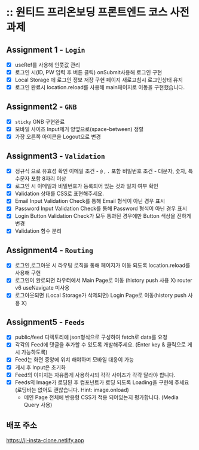 # :: 원티드 프리온보딩 프론트엔드 코스 사전과제
## Assignment 1 - `Login`

- [x] useRef를 사용해 인풋값 관리
- [x] 로그인 시(ID, PW 입력 후 버튼 클릭) onSubmit사용해 로그인 구현
- [x] Local Storage 에 로그인 정보 저장 구현 페이지 새로고침시 로그인상태 유지
- [x] 로그인 완료시 location.reload를 사용해 main페이지로 이동을 구현했습니다.

## Assignment2 - `GNB`

- [x] `sticky` GNB 구현완료
- [x] 모바일 사이즈 Input제거 양옆으로(space-between) 정렬
- [x] 가장 오른쪽 아이콘을 Logout으로 변경

## Assignment3 - `Validation`

- [x] 정규식 으로 유효성 확인 이메일 조건 - `@` , `.` 포함 비밀번호 조건 - 대문자, 숫자, 특수문자 포함 8자리 이상
- [x] 로그인 시 이메일과 비밀번호가 등록되어 있는 것과 일치 여부 확인
- [x] Validation 상태를 CSS로 표현해주세요.
- [x] Email Input
      Validation Check를 통해 Email 형식이 아닌 경우 표시
- [x] Password Input
      Validation Check를 통해 Password 형식이 아닌 경우 표시
- [x] Login Button
      Validation Check가 모두 통과된 경우에만 Button 색상을 진하게 변경
- [x] Validation 함수 분리

## Assignment4 - `Routing`

- [x] 로그인,로그아웃 시 라우팅 로직을 통해 페이지가 이동 되도록 location.reload를 사용해 구현
- [x] 로그인이 완료되면 라우터에서 Main Page로 이동 (history push 사용 X) router v6 useNavigate 미사용
- [x] 로그아웃되면 (Local Storage가 삭제되면) Login Page로 이동(history push 사용 X)

## Assignment5 - `Feeds`

- [x] public/feed 디렉토리에 json형식으로 구성하여 fetch로 data를 요청
- [x] 각각의 Feed에 댓글을 추가할 수 있도록 개발해주세요. (Enter key & 클릭으로 게시 가능하도록)
- [x] Feed는 화면 중앙에 위치 해야하며 모바일 대응이 가능
- [x] 게시 후 Input은 초기화
- [x] Feed의 이미지는 자유롭게 사용하시되 각각 사이즈가 각각 달라야 합니다.
- [x] Feeds의 Image가 로딩된 후 컴포넌트가 로딩 되도록 Loading을 구현해 주세요 (로딩바는 없어도 괜찮습니다. Hint: image.onload)
  - 메인 Page 전체에 반응형 CSS가 적용 되어있는지 평가합니다. (Media Query 사용)

## 배포 주소

https://ji-insta-clone.netlify.app
